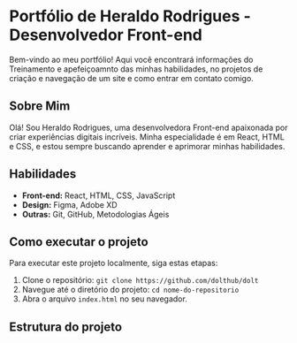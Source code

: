 # Portfólio de Heraldo Rodrigues - Desenvolvedor Front-end

Bem-vindo ao meu portfólio! Aqui você encontrará informações do Treinamento e apefeiçoamnto das minhas habilidades, no projetos de criação e navegação de um site e como entrar em contato comigo.

## Sobre Mim

Olá! Sou Heraldo Rodrigues, uma desenvolvedora Front-end apaixonada por criar experiências digitais incríveis. Minha especialidade é em React, HTML e CSS, e estou sempre buscando aprender e aprimorar minhas habilidades.

## Habilidades

- **Front-end:** React, HTML, CSS, JavaScript
- **Design:** Figma, Adobe XD
- **Outras:** Git, GitHub, Metodologias Ágeis

## Como executar o projeto

Para executar este projeto localmente, siga estas etapas:

1. Clone o repositório: `git clone https://github.com/dolthub/dolt`
2. Navegue até o diretório do projeto: `cd nome-do-repositorio`
3. Abra o arquivo `index.html` no seu navegador.

## Estrutura do projeto
